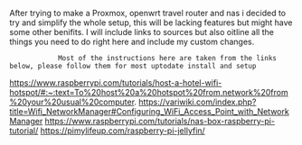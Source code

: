 After trying to make a Proxmox, openwrt travel router and nas i decided to try and simplify the whole setup,
this will be lacking features but might have some other benifits. I will include links to sources but also
oitline all the things you need to do right here and include my custom changes. 

                Most of the instructions here are taken from the links below, please follow them for most uptodate install and setup

https://www.raspberrypi.com/tutorials/host-a-hotel-wifi-hotspot/#:~:text=To%20host%20a%20hotspot%20from,network%20from%20your%20usual%20computer.
https://variwiki.com/index.php?title=Wifi_NetworkManager#Configuring_WiFi_Access_Point_with_NetworkManager
https://www.raspberrypi.com/tutorials/nas-box-raspberry-pi-tutorial/
https://pimylifeup.com/raspberry-pi-jellyfin/
